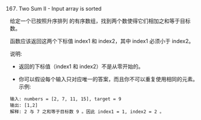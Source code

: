 167. Two Sum II - Input array is sorted

给定一个已按照升序排列 的有序数组，找到两个数使得它们相加之和等于目标数。

函数应该返回这两个下标值 index1 和 index2，其中 index1 必须小于 index2。

说明:

+ 返回的下标值（index1 和 index2）不是从零开始的。

+ 你可以假设每个输入只对应唯一的答案，而且你不可以重复使用相同的元素。
示例:

```
输入: numbers = [2, 7, 11, 15], target = 9
输出: [1,2]
解释: 2 与 7 之和等于目标数 9 。因此 index1 = 1, index2 = 2 。
```

